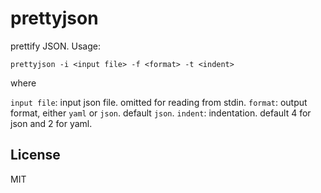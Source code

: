 # prettyjson

prettify JSON. Usage:

    prettyjson -i <input file> -f <format> -t <indent>

where

 `input file`: input json file. omitted for reading from stdin.
 `format`: output format, either `yaml` or `json`. default `json`.
 `indent`: indentation. default 4 for json and 2 for yaml.


## License

MIT

